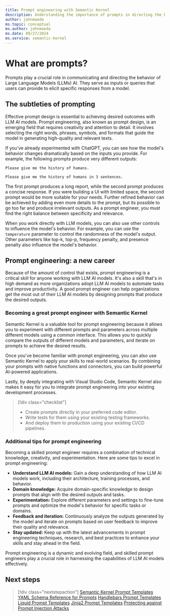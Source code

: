 ```yaml
---
title: Prompt engineering with Semantic Kernel
description: Understanding the importance of prompts in directing the behavior of AIs
author: johnmaeda
ms.topic: conceptual
ms.author: johnmaeda
ms.date: 09/27/2024
ms.service: semantic-kernel
---
```


# What are prompts?

Prompts play a crucial role in communicating and directing the behavior of Large Language Models (LLMs) AI. They serve as inputs or queries that users can provide to elicit specific responses from a model.

## The subtleties of prompting

Effective prompt design is essential to achieving desired outcomes with LLM AI models. Prompt engineering, also known as prompt design, is an emerging field that requires creativity and attention to detail. It involves selecting the right words, phrases, symbols, and formats that guide the model in generating high-quality and relevant texts.

If you've already experimented with ChatGPT, you can see how the model's behavior changes dramatically based on the inputs you provide. For example, the following prompts produce very different outputs:

```Prompt
Please give me the history of humans.
```

```Prompt
Please give me the history of humans in 3 sentences.
```

The first prompt produces a long report, while the second prompt produces a concise response. If you were building a UI with limited space, the second prompt would be more suitable for your needs. Further refined behavior can be achieved by adding even more details to the prompt, but its possible to go too far and produce irrelevant outputs. As a prompt engineer, you must find the right balance between specificity and relevance.

When you work directly with LLM models, you can also use other controls to influence the model's behavior. For example, you can use the `temperature` parameter to control the randomness of the model's output.  Other parameters like top-k, top-p, frequency penalty, and presence penalty also influence the model's behavior.

## Prompt engineering: a new career

Because of the amount of control that exists, prompt engineering is a critical skill for anyone working with LLM AI models. It's also a skill that's in high demand as more organizations adopt LLM AI models to automate tasks and improve productivity. A good prompt engineer can help organizations get the most out of their LLM AI models by designing prompts that produce the desired outputs.

### Becoming a great prompt engineer with Semantic Kernel

Semantic Kernel is a valuable tool for prompt engineering because it allows you to experiment with different prompts and parameters across multiple different models using a common interface. This allows you to quickly compare the outputs of different models and parameters, and iterate on prompts to achieve the desired results.

Once you've become familiar with prompt engineering, you can also use Semantic Kernel to apply your skills to real-world scenarios. By combining your prompts with native functions and connectors, you can build powerful AI-powered applications.

Lastly, by deeply integrating with Visual Studio Code, Semantic Kernel also makes it easy for you to integrate prompt engineering into your existing development processes.

> [!div class="checklist"]
>
> * Create prompts directly in your preferred code editor.
> * Write tests for them using your existing testing frameworks.
> * And deploy them to production using your existing CI/CD pipelines.

### Additional tips for prompt engineering

Becoming a skilled prompt engineer requires a combination of technical knowledge, creativity, and experimentation. Here are some tips to excel in prompt engineering:

* **Understand LLM AI models:** Gain a deep understanding of how LLM AI models work, including their architecture, training processes, and behavior.
* **Domain knowledge:** Acquire domain-specific knowledge to design prompts that align with the desired outputs and tasks.
* **Experimentation:** Explore different parameters and settings to fine-tune prompts and optimize the model's behavior for specific tasks or domains.
* **Feedback and iteration:** Continuously analyze the outputs generated by the model and iterate on prompts based on user feedback to improve their quality and relevance.
* **Stay updated:** Keep up with the latest advancements in prompt engineering techniques, research, and best practices to enhance your skills and stay ahead in the field.

Prompt engineering is a dynamic and evolving field, and skilled prompt engineers play a crucial role in harnessing the capabilities of LLM AI models effectively.

## Next steps

> [!div class="nextstepaction"]
> [Semantic Kernel Prompt Templates](./prompt-template-syntax.md)
> [YAML Schema Reference for Prompts](./yaml-schema.md)
> [Handlebars Prompt Templates](./handlebars-prompt-templates.md)
> [Liquid Prompt Templates](./liquid-prompt-templates.md)
> [Jinja2 Prompt Templates](./jinja2-prompt-templates.md)
> [Protecting against Prompt Injection Attacks](./prompt-injection-attacks.md)
